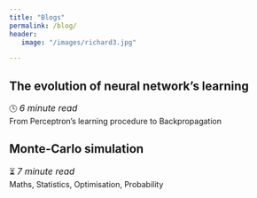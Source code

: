 ```yaml
---
title: "Blogs"
permalink: /blog/
header:
   image: "/images/richard3.jpg"

---
```

## The evolution of neural network’s learning
:clock4: *<font size="3">6 minute read</font>*  
From Perceptron’s learning procedure to Backpropagation

## Monte-Carlo simulation
:hourglass_flowing_sand: *<font size="3">7 minute read</font>*  
Maths, Statistics, Optimisation, Probability

